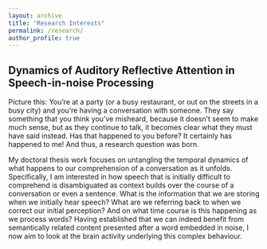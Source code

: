 ```yaml
---
layout: archive
title: "Research Interests"
permalink: /research/
author_profile: true
---
```


## Dynamics of Auditory Reflective Attention in Speech-in-noise Processing

Picture this: You’re at a party (or a busy restaurant, or out on the streets in a busy city) and you’re having a conversation with someone. They say something that you think you’ve misheard, because it doesn’t seem to make much sense, but as they continue to talk, it becomes clear what they must have said instead. Has that happened to you before? It certainly has happened to me! And thus, a research question was born.

My doctoral thesis work focuses on untangling the temporal dynamics of what happens to our comprehension of a conversation as it unfolds. Specifically, I am interested in how speech that is initially difficult to comprehend is disambiguated as context builds over the course of a conversation or even a sentence. What is the information that we are storing when we initially hear speech? What are we referring back to when we correct our initial perception? And on what time course is this happening as we process words? Having established that we can indeed benefit from semantically related content presented after a word embedded in noise, I now aim to look at the brain activity underlying this complex behaviour.
